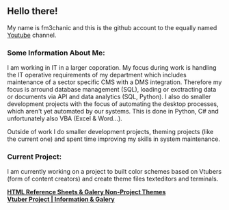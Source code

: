 ## Hello there!
My name is fm3chanic and this is the github account to the equally named [Youtube](https://www.youtube.com/@fm3chanic) channel.

### Some Information About Me:
I am working in IT in a larger coporation. My focus during work is handling the IT operative requirements of my department which includes maintenance of a sector specific CMS with a DMS integration. Therefore my focus is arround database management (SQL), loading or exctracting data or documents via API and data analytics (SQL, Python). I also do smaller development projects with the focus of automating the desktop processes, which aren't yet automated by our systems. This is done in Python, C# and unfortunately also VBA (Excel & Word...).

Outside of work I do smaller development projects, theming projects (like the current one) and spent time improving my skills in system maintenance.

### Current Project:
I am currently working on a project to built color schemes based on Vtubers (form of content creators) and create theme files texteditors and terminals.

**[HTML Reference Sheets & Galery Non-Project Themes](https://github.com/fm3chanic/color_schemes)**<br>
**[Vtuber Project | Information & Galery](https://github.com/fm3chanic/vtuber_project)**